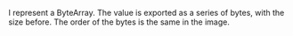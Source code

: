 I represent a ByteArray.
The value is exported as a series of bytes, with the size before. The order of the bytes is the same in the image.